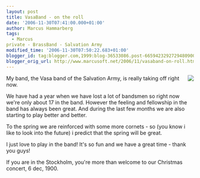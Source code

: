 ```yaml
---
layout: post
title: VasaBand - on the roll
date: '2006-11-30T07:41:00.000+01:00'
author: Marcus Hammarberg
tags:
  - Marcus
private - BrassBand - Salvation Army
modified_time: '2006-11-30T07:50:22.683+01:00'
blogger_id: tag:blogger.com,1999:blog-36533086.post-6659423292729480900
blogger_orig_url: http://www.marcusoft.net/2006/11/vasaband-on-roll.html
---
```


[<img
src="http://photos1.blogger.com/x/blogger2/4958/4459/320/921092/julkonsert%2006.jpg"
style="FLOAT: right; MARGIN: 0px 0px 10px 10px; CURSOR: hand"
data-border="0" />](http://photos1.blogger.com/x/blogger2/4958/4459/1600/118140/julkonsert%2006.jpg)

<div>

My band, the Vasa band of the Salvation Army, is really taking off right
now.

</div>

<div>

</div>



<div>

We have had a year when we have lost a lot of bandsmen so right now
we're only about 17 in the band. However the feeling and fellowship in
the band has always been great. And during the last few months we are
also starting to play better and better.

</div>

<div>

</div>

<div>

</div>

<div>

To the spring we are reinforced with some more cornets - so (you know i
like to look into the future) i predict that the spring will be great.

</div>

<div>

</div>



<div>

I just love to play in the band! It's so fun and we have a great time -
thank you guys!

</div>

<div>

</div>

<div>

</div>



<div>

If you are in the Stockholm, you're more than welcome to our Christmas
concert, 6 dec, 1900.

</div>
